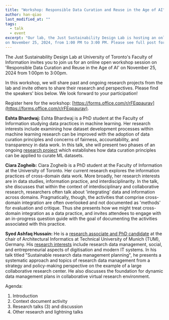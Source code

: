 ```yaml
---
title: "Workshop: Responsible Data Curation and Reuse in the Age of AI"
author: han-qiao
last_modified_at: ""
tags:
  - talk
  - event
excerpt: "Our lab, the Just Sustainability Design Lab is hosting an online open workshop session on Responsible Data Curation and Reuse in the Age of AI 
on November 25, 2024, from 1:00 PM to 3:00 PM. Please see full post for details."
---
```


The Just Sustainability Design Lab at University of Toronto's Faculty of Information 
invites you to join us for an online open workshop session on 'Responsible Data Curation and Reuse in the Age of AI' 
on November 25, 2024 from 1:00pm to 3:00pm.

In this workshop, we will share past and ongoing research projects from the lab and 
invite others to share their research and perspectives. Please find the speakers' bios below. We look forward to your participation!

Register here for the workshop: [https://forms.office.com/r/rFEqpaurav](https://forms.office.com/r/rFEqpaurav).

**Eshta Bhardwaj:** Eshta Bhardwaj is a PhD student at the Faculty of Information studying 
data practices in machine learning. Her research interests include examining how dataset development 
processes within machine learning research can be improved with the adoption of data curation principles and 
concerns of fairness, accountability, and transparency in data work. In this talk, she will present two phases of an 
ongoing [research project](https://justsustainabilitydesign.org/datacurationinML/) which establishes how data curation 
principles can be applied to curate ML datasets.

**Ciara Zogheib:** Ciara Zogheib is a PhD student at the Faculty of Information at the University of Toronto. 
Her current research explores the information practices of cross-domain data work. More broadly, her research interests 
are in data studies, information practice, and interdisciplinarity. In the talk, she discusses that within the context of 
interdisciplinary and collaborative research, researchers often talk about 'integrating' data and information across domains. 
Pragmatically, though, the activities that comprise cross-domain integration are often overlooked and not documented as 'methods' 
for evaluation and critique. Thus she presents how we might treat cross-domain integration as a data practice, and invites attendees to 
engage with an in-progress question guide with the goal of documenting the activities associated with this practice.

**Syed Ashfaq Hussain:** He is a [research associate and PhD candidate](https://www.arc.ed.tum.de/ai/team/syed-ashfaq-hussain-shah/) 
at the chair of Architectural Informatics at 
Technical University of Munich (TUM), Germany. His [research interests](https://portal.fis.tum.de/en/persons/syed-ashfaq-hussain) 
include research data management, social, and 
entrepreneurial aspects of digitisation and modern IT systems. In his talk titled "Sustainable research data management 
planning", he presents a systematic approach and topics of research data management from a strategy and policy-making perspective 
on the example of a large collaborative research center. He also discusses the foundation for dynamic data management plans in 
collaborative virtual research environment.

Agenda:
1. Introduction
2. Context document activity
3. Research talks (3) and discussion
4. Other research and lightning talks
